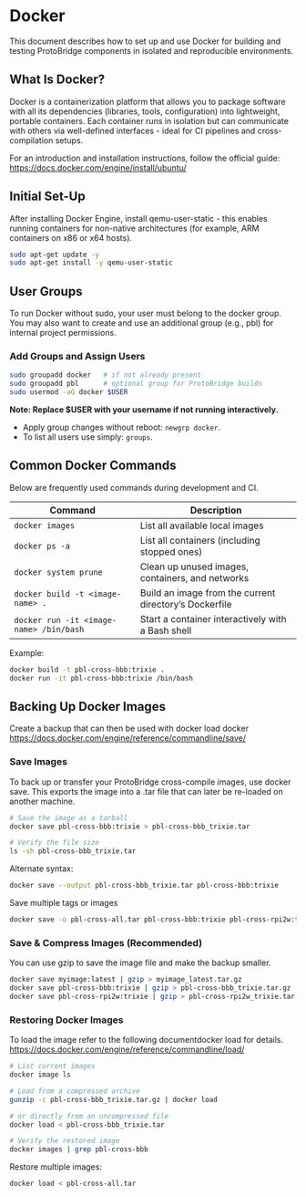 # Docker

This document describes how to set up and use Docker for building and testing ProtoBridge components in isolated and reproducible environments.

## What Is Docker?

Docker is a containerization platform that allows you to package software with all its dependencies (libraries, tools, configuration) into lightweight, portable containers. Each container runs in isolation but can communicate with others via well-defined interfaces - ideal for CI pipelines and cross-compilation setups.

For an introduction and installation instructions, follow the official guide: <https://docs.docker.com/engine/install/ubuntu/>

## Initial Set-Up

After installing Docker Engine, install qemu-user-static - this enables running containers for non-native architectures (for example, ARM containers on x86 or x64 hosts).

```sh
sudo apt-get update -y
sudo apt-get install -y qemu-user-static
```

## User Groups

To run Docker without sudo, your user must belong to the docker group. You may also want to create and use an additional group (e.g., pbl) for internal project permissions.

### Add Groups and Assign Users

```sh
sudo groupadd docker   # if not already present
sudo groupadd pbl      # optional group for ProtoBridge builds
sudo usermod -aG docker $USER
```

**Note: Replace $USER with your username if not running interactively.**

- Apply group changes without reboot: `newgrp docker`.
- To list all users use simply: `groups`.

## Common Docker Commands

Below are frequently used commands during development and CI.

| Command | Description |
| --- | --- |
| `docker images` | List all available local images |
| `docker ps -a` | List all containers (including stopped ones) |
| `docker system prune` | Clean up unused images, containers, and networks |
| `docker build -t <image-name> .` | Build an image from the current directory’s Dockerfile|
| `docker run -it <image-name> /bin/bash` | Start a container interactively with a Bash shell |

Example:

```sh
docker build -t pbl-cross-bbb:trixie .
docker run -it pbl-cross-bbb:trixie /bin/bash
```

## Backing Up Docker Images

Create a backup that can then be used with docker load docker <https://docs.docker.com/engine/reference/commandline/save/>

### Save Images

To back up or transfer your ProtoBridge cross-compile images, use docker save.
This exports the image into a .tar file that can later be re-loaded on another machine.

```sh
# Save the image as a tarball
docker save pbl-cross-bbb:trixie > pbl-cross-bbb_trixie.tar

# Verify the file size
ls -sh pbl-cross-bbb_trixie.tar
```

Alternate syntax:

```sh
docker save --output pbl-cross-bbb_trixie.tar pbl-cross-bbb:trixie
```

Save multiple tags or images

```sh
docker save -o pbl-cross-all.tar pbl-cross-bbb:trixie pbl-cross-rpi2w:trixie
```

### Save & Compress Images (Recommended)

You can use gzip to save the image file and make the backup smaller.

```sh
docker save myimage:latest | gzip > myimage_latest.tar.gz
docker save pbl-cross-bbb:trixie | gzip > pbl-cross-bbb_trixie.tar.gz
docker save pbl-cross-rpi2w:trixie | gzip > pbl-cross-rpi2w_trixie.tar.gz
```

### Restoring Docker Images

To load the image refer to the following documentdocker load for details. <https://docs.docker.com/engine/reference/commandline/load/>

```sh
# List current images
docker image ls

# Load from a compressed archive
gunzip -c pbl-cross-bbb_trixie.tar.gz | docker load

# or directly from an uncompressed file
docker load < pbl-cross-bbb_trixie.tar

# Verify the restored image
docker images | grep pbl-cross-bbb

```

Restore multiple images:

```sh
docker load < pbl-cross-all.tar
```
